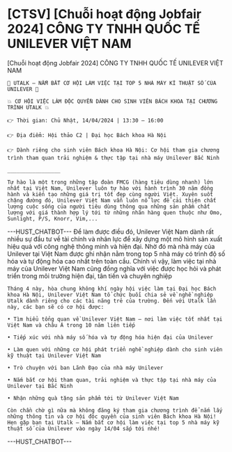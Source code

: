 # [CTSV] [Chuỗi hoạt động Jobfair 2024] CÔNG TY TNHH QUỐC TẾ UNILEVER VIỆT NAM

[Chuỗi hoạt động Jobfair 2024] CÔNG TY TNHH QUỐC TẾ UNILEVER VIỆT NAM
        
	🔔 UTALK – NẮM BẮT CƠ HỘI LÀM VIỆC TẠI TOP 5 NHÀ MÁY KĨ THUẬT SỐ CỦA UNILEVER 🔔

	💥 CƠ HỘI VIỆC LÀM ĐỘC QUYỀN DÀNH CHO SINH VIÊN BÁCH KHOA TẠI CHƯƠNG TRÌNH UTALK 💥

	👉 Thời gian: Chủ Nhật, 14/04/2024 | 13:30 – 16:00

	👉 Địa điểm: Hội thảo C2 | Đại học Bách khoa Hà Nội

	👉 Dành riêng cho sinh viên Bách khoa Hà Nội: Cơ hội tham gia chương trình tham quan trải nghiệm & thực tập tại nhà máy Unilever Bắc Ninh

	_________________

	Tự hào là một trong những tập đoàn FMCG (hàng tiêu dùng nhanh) lớn nhất tại Việt Nam, Unilever luôn tự hào với hành trình 30 năm đồng hành và kiến tạo những giá trị tốt đẹp cùng người Việt. Xuyên suốt chặng đường đó, Unilever Việt Nam vẫn luôn nỗ lực để cải thiện chất lượng cuộc sống của người tiêu dùng thông qua những sản phẩm chất lượng với giá thành hợp lý tới từ những nhãn hàng quen thuộc như Omo, Sunlight, P/S, Knorr, Vim,... 
 ---HUST_CHATBOT---
Để làm được điều đó, Unilever Việt Nam dành rất nhiều sự đầu tư về tài chính và nhân lực để xây dựng một mô hình sản xuất hiệu quả với công nghệ thông minh và hiện đại. Nhờ đó mà nhà máy của Unilever tại Việt Nam được ghi nhận nằm trong top 5 nhà máy có trình độ số hóa và tự động hóa cao nhất trên toàn cầu. Chính vì vậy, làm việc tại nhà máy của Unilever Việt Nam cũng đồng nghĩa với việc được học hỏi và phát triển trong môi trường hiện đại, tân tiến và chuyên nghiệp

	Tháng 4 này, hòa chung không khí ngày hội việc làm tại Đại học Bách khoa Hà Nội, Unilever Việt Nam tổ chức buổi chia sẻ về nghề nghiệp Utalk dành riêng cho các tài năng trẻ của trường. Đến với Utalk lần này, các bạn sẽ có cơ hội được:

	• Tìm hiểu tổng quan về Unilever Việt Nam – nơi làm việc tốt nhất tại Việt Nam và châu Á trong 10 năm liên tiếp

	• Tiếp xúc với nhà máy số hóa và tự động hóa hiện đại của Unilever

	• Làm quen với những cơ hội phát triển nghề nghiệp dành cho sinh viên kỹ thuật tại Unilever Việt Nam

	• Trò chuyện với ban Lãnh Đạo của nhà máy Unilever

	• Nắm bắt cơ hội tham quan, trải nghiệm và thực tập tại nhà máy của Unilever tại Bắc Ninh

	• Nhận những quà tặng sản phẩm tới từ Unilever Việt Nam

	Còn chần chờ gì nữa mà không đăng ký tham gia chương trình để nắm lấy những thông tin và cơ hội độc quyền của sinh viên Bách khoa Hà Nội! Hẹn gặp bạn tại Utalk – Nắm bắt cơ hội làm việc tại top 5 nhà máy kỹ thuật số của Unilever vào ngày 14/04 sắp tới nhé! 
 ---HUST_CHATBOT---